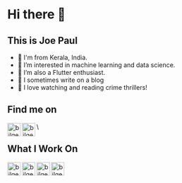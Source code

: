 # Hi there 👋

## This is Joe Paul


- 🔭 I'm from Kerala, India.
- 🌱 I’m interested in machine learning and data science.
- 👯 I’m also a Flutter enthusiast.
- 🤔 I sometimes write on a blog
- 💬 I love watching and reading crime thrillers!

## Find me on

[<img align="left" alt="bilgehangecici | LinkedIn" height="30px" src="https://cdn-icons-png.flaticon.com/512/174/174857.png"/>][linkedin]
[<img align="left" alt="bilgehangecici | Instagram" height="30px" src="https://cdn-icons-png.flaticon.com/128/1409/1409946.png"/>][instagram]\

## What I Work On

<img align="left" alt="bilgehangecici | Python" height="30px" src="https://cdn-icons-png.flaticon.com/128/5968/5968350.png"/>
<img align="left" alt="bilgehangecici | Flutter" height="30px" src="https://img.icons8.com/color/452/flutter.png"/>
<img align="left" alt="bilgehangecici | Android" height="30px" src="https://cdn-icons-png.flaticon.com/512/226/226770.png"/>
<img align="left" alt="bilgehangecici | TensorFlow" height="30px" src="https://img.icons8.com/color/344/tensorflow.png"/>


[instagram]: https://www.instagram.com/regular.joe13/
[linkedin]: https://www.linkedin.com/in/joepault/
